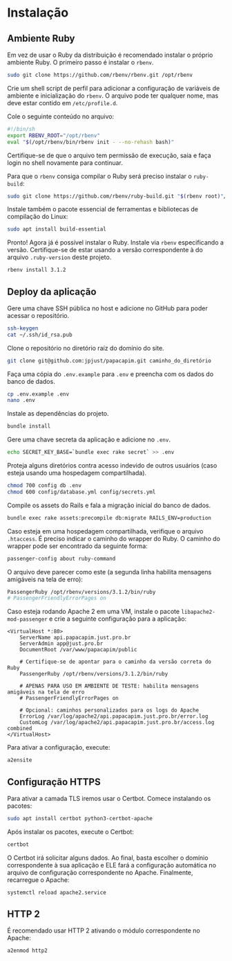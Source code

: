 # Instalação

## Ambiente Ruby

Em vez de usar o Ruby da distribuição é recomendado instalar o próprio ambiente Ruby. O primeiro passo é instalar o `rbenv`.

```sh
sudo git clone https://github.com/rbenv/rbenv.git /opt/rbenv
```

Crie um shell script de perfil para adicionar a configuração de variáveis de ambiente e inicialização do `rbenv`. O arquivo pode ter qualquer nome, mas deve estar contido em `/etc/profile.d`.

Cole o seguinte conteúdo no arquivo:

```sh
#!/bin/sh
export RBENV_ROOT="/opt/rbenv"
eval "$(/opt/rbenv/bin/rbenv init - --no-rehash bash)"
```

Certifique-se de que o arquivo tem permissão de execução, saia e faça login no shell novamente para continuar.

Para que o `rbenv` consiga compilar o Ruby será preciso instalar o `ruby-build`:

```sh
sudo git clone https://github.com/rbenv/ruby-build.git "$(rbenv root)"/plugins/ruby-build
```

Instale também o pacote essencial de ferramentas e bibliotecas de compilação do Linux:

```sh
sudo apt install build-essential
```

Pronto! Agora já é possível instalar o Ruby. Instale via `rbenv` especificando a versão. Certifique-se de estar usando a versão correspondente à do arquivo `.ruby-version` deste projeto.

```sh
rbenv install 3.1.2
```

## Deploy da aplicação

Gere uma chave SSH pública no host e adicione no GitHub para poder acessar o repositório.

```sh
ssh-keygen
cat ~/.ssh/id_rsa.pub
```

Clone o repositório no diretório raíz do domínio do site.

```sh
git clone git@github.com:jpjust/papacapim.git caminho_do_diretório
```

Faça uma cópia do `.env.example` para `.env` e preencha com os dados do banco de dados.

```sh
cp .env.example .env
nano .env
```

Instale as dependências do projeto.

```sh
bundle install
```

Gere uma chave secreta da aplicação e adicione no `.env`.

```sh
echo SECRET_KEY_BASE=`bundle exec rake secret` >> .env
```

Proteja alguns diretórios contra acesso indevido de outros usuários (caso esteja usando uma hospedagem compartilhada).

```sh
chmod 700 config db .env
chmod 600 config/database.yml config/secrets.yml
```

Compile os assets do Rails e fala a migração inicial do banco de dados.

```sh
bundle exec rake assets:precompile db:migrate RAILS_ENV=production
```

Caso esteja em uma hospedagem compartilhada, verifique o arquivo `.htaccess`. É preciso indicar o caminho do wrapper do Ruby. O caminho do wrapper pode ser encontrado da seguinte forma:

```sh
passenger-config about ruby-command
```

O arquivo deve parecer como este (a segunda linha habilita mensagens amigáveis na tela de erro):

```sh
PassengerRuby /opt/rbenv/versions/3.1.2/bin/ruby
# PassengerFriendlyErrorPages on
```

Caso esteja rodando Apache 2 em uma VM, instale o pacote `libapache2-mod-passenger` e crie a seguinte configuração para a aplicação:

```
<VirtualHost *:80>
    ServerName api.papacapim.just.pro.br
    ServerAdmin app@just.pro.br
    DocumentRoot /var/www/papacapim/public

    # Certifique-se de apontar para o caminho da versão correta do Ruby
    PassengerRuby /opt/rbenv/versions/3.1.2/bin/ruby

    # APENAS PARA USO EM AMBIENTE DE TESTE: habilita mensagens amigáveis na tela de erro
    # PassengerFriendlyErrorPages on

    # Opcional: caminhos personalizados para os logs do Apache
    ErrorLog /var/log/apache2/api.papacapim.just.pro.br/error.log
    CustomLog /var/log/apache2/api.papacapim.just.pro.br/access.log combined
</VirtualHost>
```

Para ativar a configuração, execute:

```sh
a2ensite
```

## Configuração HTTPS

Para ativar a camada TLS iremos usar o Certbot. Comece instalando os pacotes:

```sh
sudo apt install certbot python3-certbot-apache
```

Após instalar os pacotes, execute o Certbot:

```sh
certbot
```

O Certbot irá solicitar alguns dados. Ao final, basta escolher o domínio correspondente à sua aplicação e ELE fará a configuração automática no arquivo de configuração correspondente no Apache. Finalmente, recarregue o Apache:

```sh
systemctl reload apache2.service
```

## HTTP 2

É recomendado usar HTTP 2 ativando o módulo correspondente no Apache:

```sh
a2enmod http2
```
